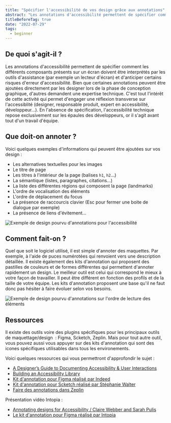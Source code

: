 ```yaml
---
title: "Spécifier l'accessibilité de vos design grâce aux annotations"
abstract: "Les annotations d'accessibilité permettent de spécifier comment les différents composants présents sur un écran doivent être interprétés par les outils d'assistance"
titleBeforeTag: true
date: "2022-07-29"
tags:
  - beginner
---
```


## De quoi s'agit-il ?

Les annotations d'accessibilité permettent de spécifier comment les différents composants présents sur un écran doivent être interprétés par les outils d'assistance (par exemple un lecteur d'écran) et d'anticiper certains risques d'erreur d'accessibilité. Bien que certaines annotations peuvent être ajoutées directement par les designer lors de la phase de conception graphique, d'autres demandent une expertise technique. C'est tout l'intérêt de cette activité qui permet d'engager une réflexion transverse sur l'accessiblité (designer, responsable produit, expert en accessibilité, développeur...). 
En l'absence de spécification, l'accessibilité technique repose exclusivement sur les épaules des développeurs, or il s'agit avant tout d'un travail d'équipe.

## Que doit-on annoter ?

Voici quelques exemples d'informations qui peuvent être ajoutées sur vos design&nbsp;: 
- Les alternatives textuelles pour les images
- Le titre de page
- Les titres à l'intérieur de la page (balises `h1`, `h2`...)
- La sémantique (listes, paragraphes, citations...)
- La liste des différentes régions qui composent la page (landmarks)
- L'ordre de vocalisation des éléments
- L'ordre de déplacement du focus
- La présence de raccourcis clavier (Esc pour fermer une boite de dialogue par exemple)
- La présence de liens d'évitement...

<img src="../images/annotations/exemple.png" alt="Exemple de design pourvu d'annotations pour l'accessibilité" title="Exemple de design pourvu d'annotations pour l'accessibilité" class="img-fluid">


## Comment fait-on ?

Quel que soit le logiciel utilisé, il est simple d'annoter des maquettes. Par exemple, à l'aide de puces numérotées qui renvoient vers une description détaillée. Il existe également des kits d'annotation qui proposent des pastilles de couleurs et de formes différentes qui permettent d'annoter rapidement un design. Le meilleur outil est celui qui correspond le mieux à votre façon de travailler. Il peut être différent en fonction des profils et de la taille de votre équipe. Les kits d'annotation proposent une base qu'il ne faut donc pas hésiter à faire évoluer selon vos besoins.

<img src="../images/annotations/ordre de lecture.png" alt="Exemple de design pourvu d'annotations sur l'ordre de lecture des éléments" title="Exemple de design pourvu d'annotations sur l'ordre de lecture des éléments" class="img-fluid">


## Ressources

Il existe des outils voire des plugins spécifiques pour les principaux outils de maquettage/design&nbsp; : Figma, Scketch, Zeplin.
Mais pour tout autre outil, vous pouvez aussi vous appuyer sur des kits d'annotation qui sont des icones spécifiques utilisables dans tous les environements.

Voici quelques ressources qui vous permettront d'approfondir le sujet&nbsp;: 
- <a href="https://stephaniewalter.design/blog/a-designers-guide-to-documenting-accessibility-user-interactions/" lang="en" hreflang="en">A Designer’s Guide to Documenting Accessibility & User Interactions</a>
- <a lang="en" hreflang="en" href="https://medium.com/indeed-design/building-an-accessibility-library-e134e9012c17">Building an Accessibility Library</a>
- <a hreflang="en" href="https://www.figma.com/community/file/953682768192596304">Kit d'annotation pour Figma réalisé par Indeed</a>
- <a hreflang="en" href="https://drive.google.com/file/d/1f4SVHbSCYG4XtZzCnRMmtUfNXANE8FWh/view">Kit d'annotation pour Scketch réalisé par Stéphanie Walter</a>
- <a hreflang="en" href="https://blog.zeplin.io/introducing-flows-and-annotations-a-new-way-to-communicate-design-intention">Faire des annotations dans Zeplin</a>

Présentation vidéo Intopia&nbsp;:
 - <a lang="en" hreflang="en" href="https://www.youtube.com/watch?v=Y35jmpS8lQM&feature=youtu.be&ab_channel=InclusiveDesign24%23id24">Annotating designs for Accessibility / Claire Webber and Sarah Pulis</a>
 - <a hreflang="en" href="https://www.figma.com/community/file/1022394680250523675">Le kit d'annotation pour Figma réalisé par Intopia</a>
